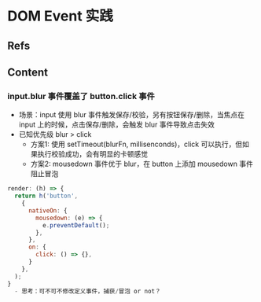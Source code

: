 # DOM Event 实践

## Refs

## Content

### input.blur 事件覆盖了 button.click 事件
- 场景：input 使用 blur 事件触发保存/校验，另有按钮保存/删除，当焦点在 input 上的时候，点击保存/删除，会触发 blur 事件导致点击失效
- 已知优先级 blur > click
  - 方案1: 使用 setTimeout(blurFn, millisenconds)，click 可以执行，但如果执行校验成功，会有明显的卡顿感觉
  - 方案2: mousedown 事件优于 blur，在 button 上添加 mousedown 事件阻止冒泡
```javascript
render: (h) => {
  return h('button',
    {
      nativeOn: {
        mousedown: (e) => {
          e.preventDefault();
        },
      },
      on: {
        click: () => {},
      }
    },
  );
}
  - 思考：可不可不修改定义事件，捕获/冒泡 or not？
```